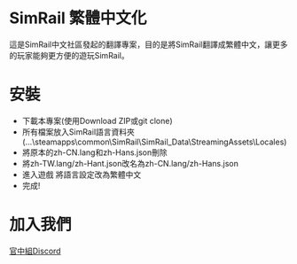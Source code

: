 # SimRail 繁體中文化

這是SimRail中文社區發起的翻譯專案，目的是將SimRail翻譯成繁體中文，讓更多的玩家能夠更方便的遊玩SimRail。

# 安裝

+ 下載本專案(使用Download ZIP或git clone)
+ 所有檔案放入SimRail語言資料夾(...\steamapps\common\SimRail\SimRail_Data\StreamingAssets\Locales)
+ 將原本的zh-CN.lang和zh-Hans.json刪除
+ 將zh-TW.lang/zh-Hant.json改名為zh-CN.lang/zh-Hans.json
+ 進入遊戲 將語言設定改為繁體中文
+ 完成!

# 加入我們

[官中組Discord](https://discord.gg/VxJAjDQg9E)